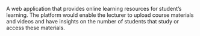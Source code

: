 A web application that provides online learning resources for student’s learning. The platform would enable the lecturer to upload course materials and videos and have insights on the number of students that study or access these materials.